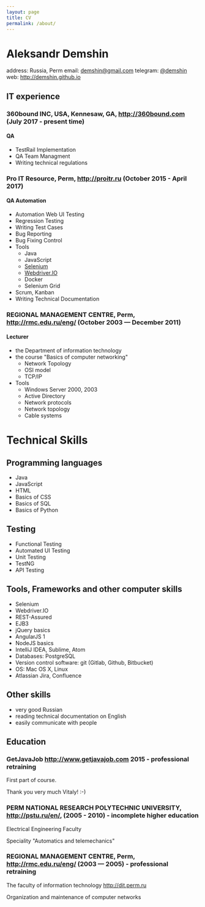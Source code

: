 ```yaml
---
layout: page
title: CV
permalink: /about/
---
```


Aleksandr Demshin
=================

address: Russia, Perm
email: [demshin@gmail.com](mailto:demshin@gmail.com)
telegram: [@demshin](https://t.me/demshin)
web: <http://demshin.github.io>

## IT experience  

### 360bound INC, USA, Kennesaw, GA, <http://360bound.com> (July 2017 - present time)
#### QA
- TestRail Implementation
- QA Team Managment
- Writing technical regulations

### Pro IT Resource, Perm, <http://proitr.ru> (October 2015 - April 2017)
#### QA Automation

- Automation Web UI Testing
- Regression Testing
- Writing Test Cases
- Bug Reporting
- Bug Fixing Control
- Tools
  - Java
  - JavaScript
  - [Selenium](http://seleniumhq.org)
  - [Webdriver.IO](http://webdriver.io)
  - Docker
  - Selenium Grid
- Scrum, Kanban
- Writing Technical Documentation

### REGIONAL MANAGEMENT CENTRE, Perm, <http://rmc.edu.ru/eng/> (October 2003 — December 2011)
#### Lecturer

- the Department of information technology
- the course "Basics of computer networking"
  - Network Topology
  - OSI model
  - TCP/IP
- Tools
  - Windows Server 2000, 2003
  - Active Directory
  - Network protocols
  - Network topology
  - Cable systems

# Technical Skills

## Programming languages
- Java
- JavaScript
- HTML
- Basics of CSS
- Basics of SQL
- Basics of Python

## Testing
- Functional Testing
- Automated UI Testing
- Unit Testing
- TestNG
- API Testing

## Tools, Frameworks and other computer skills
- Selenium
- Webdriver.IO
- REST-Assured
- EJB3
- jQuery basics
- AngularJS 1
- NodeJS basics
- IntelliJ IDEA, Sublime, Atom
- Databases: PostgreSQL
- Version control software: git (Gitlab, Github, Bitbucket)
- OS: Mac OS X, Linux
- Atlassian Jira, Confluence 

## Other skills
- very good Russian
- reading technical documentation on English
- easily communicate with people

## Education
### GetJavaJob <http://www.getjavajob.com> 2015 - professional retraining
First part of course.

Thank you very much Vitaly! :-)
  
### PERM NATIONAL RESEARCH POLYTECHNIC UNIVERSITY, <http://pstu.ru/en/>, (2005 - 2010) - incomplete higher education
Electrical Engineering Faculty

Speciality "Automatics and telemechanics"

### REGIONAL MANAGEMENT CENTRE, Perm, <http://rmc.edu.ru/eng/> (2003 — 2005) - professional retraining
The faculty of information technology <http://dit.perm.ru> 

Organization and maintenance of computer networks
